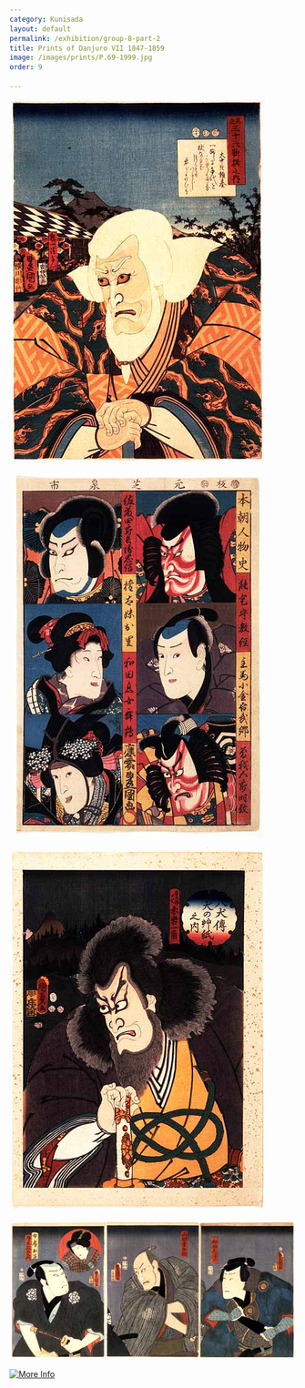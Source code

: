 ```yaml
---
category: Kunisada
layout: default
permalink: /exhibition/group-8-part-2
title: Prints of Danjuro VII 1847-1859
image: /images/prints/P.69-1999.jpg
order: 9

---
```

[![Kunisada Image](/images/prints/P.69-1999.jpg)](KUN/kunp69.htm)

 [![Kunisada Image](/images/prints/P.58-1999.jpg)](KUN/kunp58.htm)


[![Kunisada Image](/images/prints/P.67-1999.jpg)](KUN/kunp67.htm)

[![Kunisada Image](/images/prints/P.77-1999.jpg)](KUN/kunp77.htm)

[![More Info](moreinfo.gif)](textE.htm)
